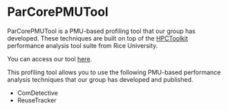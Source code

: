 # ParCorePMUTool

ParCorePMUTool is a PMU-based profiling tool that our group has developed. These techniques are built on top of the [HPCToolkit](https://github.com/HPCToolkit/hpctoolkit) performance analysis tool suite from Rice University.

You can access our tool [here](https://github.com/ParCoreLab/hpctoolkit).

This profiling tool allows you to use the following PMU-based performance analysis techniques that our group has developed and published.
- ComDetective
- ReuseTracker

